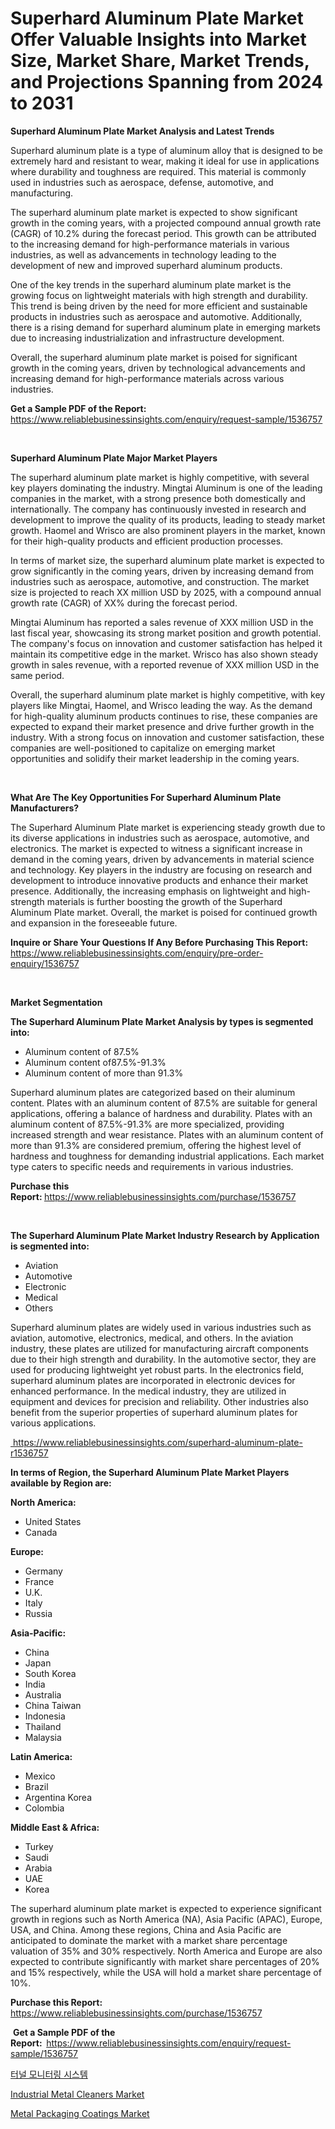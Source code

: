 <p><h1>Superhard Aluminum Plate Market Offer Valuable Insights into Market Size, Market Share, Market Trends, and Projections Spanning from 2024 to 2031</h1></p><p><strong>Superhard Aluminum Plate Market Analysis and Latest Trends</strong></p>
<p><p>Superhard aluminum plate is a type of aluminum alloy that is designed to be extremely hard and resistant to wear, making it ideal for use in applications where durability and toughness are required. This material is commonly used in industries such as aerospace, defense, automotive, and manufacturing.</p><p>The superhard aluminum plate market is expected to show significant growth in the coming years, with a projected compound annual growth rate (CAGR) of 10.2% during the forecast period. This growth can be attributed to the increasing demand for high-performance materials in various industries, as well as advancements in technology leading to the development of new and improved superhard aluminum products.</p><p>One of the key trends in the superhard aluminum plate market is the growing focus on lightweight materials with high strength and durability. This trend is being driven by the need for more efficient and sustainable products in industries such as aerospace and automotive. Additionally, there is a rising demand for superhard aluminum plate in emerging markets due to increasing industrialization and infrastructure development.</p><p>Overall, the superhard aluminum plate market is poised for significant growth in the coming years, driven by technological advancements and increasing demand for high-performance materials across various industries.</p></p>
<p><strong>Get a Sample PDF of the Report:&nbsp;</strong> <a href="https://www.reliablebusinessinsights.com/enquiry/request-sample/1536757">https://www.reliablebusinessinsights.com/enquiry/request-sample/1536757</a></p>
<p>&nbsp;</p>
<p><strong>Superhard Aluminum Plate Major Market Players</strong></p>
<p><p>The superhard aluminum plate market is highly competitive, with several key players dominating the industry. Mingtai Aluminum is one of the leading companies in the market, with a strong presence both domestically and internationally. The company has continuously invested in research and development to improve the quality of its products, leading to steady market growth. Haomel and Wrisco are also prominent players in the market, known for their high-quality products and efficient production processes.</p><p>In terms of market size, the superhard aluminum plate market is expected to grow significantly in the coming years, driven by increasing demand from industries such as aerospace, automotive, and construction. The market size is projected to reach XX million USD by 2025, with a compound annual growth rate (CAGR) of XX% during the forecast period.</p><p>Mingtai Aluminum has reported a sales revenue of XXX million USD in the last fiscal year, showcasing its strong market position and growth potential. The company's focus on innovation and customer satisfaction has helped it maintain its competitive edge in the market. Wrisco has also shown steady growth in sales revenue, with a reported revenue of XXX million USD in the same period.</p><p>Overall, the superhard aluminum plate market is highly competitive, with key players like Mingtai, Haomel, and Wrisco leading the way. As the demand for high-quality aluminum products continues to rise, these companies are expected to expand their market presence and drive further growth in the industry. With a strong focus on innovation and customer satisfaction, these companies are well-positioned to capitalize on emerging market opportunities and solidify their market leadership in the coming years.</p></p>
<p>&nbsp;</p>
<p><strong>What Are The Key Opportunities For Superhard Aluminum Plate Manufacturers?</strong></p>
<p><p>The Superhard Aluminum Plate market is experiencing steady growth due to its diverse applications in industries such as aerospace, automotive, and electronics. The market is expected to witness a significant increase in demand in the coming years, driven by advancements in material science and technology. Key players in the industry are focusing on research and development to introduce innovative products and enhance their market presence. Additionally, the increasing emphasis on lightweight and high-strength materials is further boosting the growth of the Superhard Aluminum Plate market. Overall, the market is poised for continued growth and expansion in the foreseeable future.</p></p>
<p><strong>Inquire or Share Your Questions If Any Before Purchasing This Report:</strong> <a href="https://www.reliablebusinessinsights.com/enquiry/pre-order-enquiry/1536757">https://www.reliablebusinessinsights.com/enquiry/pre-order-enquiry/1536757</a></p>
<p>&nbsp;</p>
<p><strong>Market Segmentation</strong></p>
<p><strong>The Superhard Aluminum Plate Market Analysis by types is segmented into:</strong></p>
<p><ul><li>Aluminum content of 87.5%</li><li>Aluminum content of87.5%-91.3%</li><li>Aluminum content of more than 91.3%</li></ul></p>
<p><p>Superhard aluminum plates are categorized based on their aluminum content. Plates with an aluminum content of 87.5% are suitable for general applications, offering a balance of hardness and durability. Plates with an aluminum content of 87.5%-91.3% are more specialized, providing increased strength and wear resistance. Plates with an aluminum content of more than 91.3% are considered premium, offering the highest level of hardness and toughness for demanding industrial applications. Each market type caters to specific needs and requirements in various industries.</p></p>
<p><strong>Purchase this Report:&nbsp;</strong><a href="https://www.reliablebusinessinsights.com/purchase/1536757">https://www.reliablebusinessinsights.com/purchase/1536757</a></p>
<p>&nbsp;</p>
<p><strong>The Superhard Aluminum Plate Market Industry Research by Application is segmented into:</strong></p>
<p><ul><li>Aviation</li><li>Automotive</li><li>Electronic</li><li>Medical</li><li>Others</li></ul></p>
<p><p>Superhard aluminum plates are widely used in various industries such as aviation, automotive, electronics, medical, and others. In the aviation industry, these plates are utilized for manufacturing aircraft components due to their high strength and durability. In the automotive sector, they are used for producing lightweight yet robust parts. In the electronics field, superhard aluminum plates are incorporated in electronic devices for enhanced performance. In the medical industry, they are utilized in equipment and devices for precision and reliability. Other industries also benefit from the superior properties of superhard aluminum plates for various applications.</p></p>
<p><a href="https://www.reliablebusinessinsights.com/superhard-aluminum-plate-r1536757">&nbsp;https://www.reliablebusinessinsights.com/superhard-aluminum-plate-r1536757</a></p>
<p><strong>In terms of Region, the Superhard Aluminum Plate Market Players available by Region are:</strong></p>
<p>
    <p> <strong> North America: </strong>
        <ul>
            <li>United States</li>
            <li>Canada</li>
        </ul>
        </p> 
    <p> <strong> Europe: </strong>
        <ul>
            <li>Germany</li>
            <li>France</li>
            <li>U.K.</li>
            <li>Italy</li>
            <li>Russia</li>
        </ul>
        </p> 
    <p> <strong> Asia-Pacific: </strong>
        <ul>
            <li>China</li>
            <li>Japan</li>
            <li>South Korea</li>
            <li>India</li>
            <li>Australia</li>
            <li>China Taiwan</li>
            <li>Indonesia</li>
            <li>Thailand</li>
            <li>Malaysia</li>
        </ul>
        </p> 
    <p> <strong> Latin America: </strong>
        <ul>
            <li>Mexico</li>
            <li>Brazil</li>
            <li>Argentina Korea</li>
            <li>Colombia</li>
        </ul>
        </p> 
    <p> <strong> Middle East & Africa: </strong>
        <ul>
            <li>Turkey</li>
            <li>Saudi</li>
            <li>Arabia</li>
            <li>UAE</li>
            <li>Korea</li>
        </ul>
    </p>
    </p>
<p><p>The superhard aluminum plate market is expected to experience significant growth in regions such as North America (NA), Asia Pacific (APAC), Europe, USA, and China. Among these regions, China and Asia Pacific are anticipated to dominate the market with a market share percentage valuation of 35% and 30% respectively. North America and Europe are also expected to contribute significantly with market share percentages of 20% and 15% respectively, while the USA will hold a market share percentage of 10%.</p></p>
<p><strong>Purchase this Report: </strong><a href="https://www.reliablebusinessinsights.com/purchase/1536757">https://www.reliablebusinessinsights.com/purchase/1536757</a></p>
<p>&nbsp;<strong>Get a Sample PDF of the Report:&nbsp;&nbsp;</strong><a href="https://www.reliablebusinessinsights.com/enquiry/request-sample/1536757">https://www.reliablebusinessinsights.com/enquiry/request-sample/1536757</a></p>
<p><strong></strong></p>
<p><p><a href="https://github.com/JosefaRice/Market-Research-Report-List-2/blob/main/11289738237.md">터널 모니터링 시스템</a></p><p><a href="https://medium.com/@ndemosipul/global-industrial-metal-cleaners-market-size-and-market-trends-analysis-by-regional-outlook-5f2498b98d5b">Industrial Metal Cleaners Market</a></p><p><a href="https://medium.com/@othaleffler2008/global-metal-packaging-coatings-market-focus-on-product-type-liquid-powder-end-user-and-region-86b853509fa6">Metal Packaging Coatings Market</a></p></p>